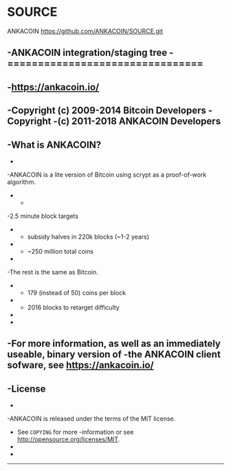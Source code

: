 # SOURCE
ANKACOIN
https://github.com/ANKACOIN/SOURCE.git

-ANKACOIN integration/staging tree
-================================
-
-https://ankacoin.io/
-
-Copyright (c) 2009-2014 Bitcoin Developers
-Copyright 
-(c) 2011-2018 ANKACOIN Developers
-
-What is ANKACOIN?
-----------------
-
-ANKACOIN is a lite version of Bitcoin using scrypt as a proof-of-work algorithm.
- - 
-2.5 minute block targets
- - subsidy halves in 220k blocks (~1-2 years)
- - ~250 million total coins
-
-The rest is the same as Bitcoin.
- - 179 (instead of 50) coins per block
- - 2016 blocks to retarget difficulty
-
-
-For more information, as well as an immediately useable, binary version of
-the ANKACOIN client sofware, see https://ankacoin.io/
-
-License
--------
-
-ANKACOIN is released under the terms of the MIT license.
- See `COPYING` for more
-information or see http://opensource.org/licenses/MIT.
-
-
--------------------
